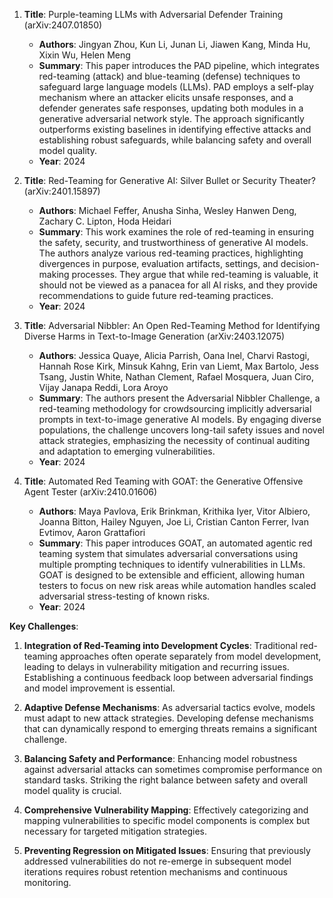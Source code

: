 1. **Title**: Purple-teaming LLMs with Adversarial Defender Training (arXiv:2407.01850)
   - **Authors**: Jingyan Zhou, Kun Li, Junan Li, Jiawen Kang, Minda Hu, Xixin Wu, Helen Meng
   - **Summary**: This paper introduces the PAD pipeline, which integrates red-teaming (attack) and blue-teaming (defense) techniques to safeguard large language models (LLMs). PAD employs a self-play mechanism where an attacker elicits unsafe responses, and a defender generates safe responses, updating both modules in a generative adversarial network style. The approach significantly outperforms existing baselines in identifying effective attacks and establishing robust safeguards, while balancing safety and overall model quality.
   - **Year**: 2024

2. **Title**: Red-Teaming for Generative AI: Silver Bullet or Security Theater? (arXiv:2401.15897)
   - **Authors**: Michael Feffer, Anusha Sinha, Wesley Hanwen Deng, Zachary C. Lipton, Hoda Heidari
   - **Summary**: This work examines the role of red-teaming in ensuring the safety, security, and trustworthiness of generative AI models. The authors analyze various red-teaming practices, highlighting divergences in purpose, evaluation artifacts, settings, and decision-making processes. They argue that while red-teaming is valuable, it should not be viewed as a panacea for all AI risks, and they provide recommendations to guide future red-teaming practices.
   - **Year**: 2024

3. **Title**: Adversarial Nibbler: An Open Red-Teaming Method for Identifying Diverse Harms in Text-to-Image Generation (arXiv:2403.12075)
   - **Authors**: Jessica Quaye, Alicia Parrish, Oana Inel, Charvi Rastogi, Hannah Rose Kirk, Minsuk Kahng, Erin van Liemt, Max Bartolo, Jess Tsang, Justin White, Nathan Clement, Rafael Mosquera, Juan Ciro, Vijay Janapa Reddi, Lora Aroyo
   - **Summary**: The authors present the Adversarial Nibbler Challenge, a red-teaming methodology for crowdsourcing implicitly adversarial prompts in text-to-image generative AI models. By engaging diverse populations, the challenge uncovers long-tail safety issues and novel attack strategies, emphasizing the necessity of continual auditing and adaptation to emerging vulnerabilities.
   - **Year**: 2024

4. **Title**: Automated Red Teaming with GOAT: the Generative Offensive Agent Tester (arXiv:2410.01606)
   - **Authors**: Maya Pavlova, Erik Brinkman, Krithika Iyer, Vitor Albiero, Joanna Bitton, Hailey Nguyen, Joe Li, Cristian Canton Ferrer, Ivan Evtimov, Aaron Grattafiori
   - **Summary**: This paper introduces GOAT, an automated agentic red teaming system that simulates adversarial conversations using multiple prompting techniques to identify vulnerabilities in LLMs. GOAT is designed to be extensible and efficient, allowing human testers to focus on new risk areas while automation handles scaled adversarial stress-testing of known risks.
   - **Year**: 2024

**Key Challenges**:

1. **Integration of Red-Teaming into Development Cycles**: Traditional red-teaming approaches often operate separately from model development, leading to delays in vulnerability mitigation and recurring issues. Establishing a continuous feedback loop between adversarial findings and model improvement is essential.

2. **Adaptive Defense Mechanisms**: As adversarial tactics evolve, models must adapt to new attack strategies. Developing defense mechanisms that can dynamically respond to emerging threats remains a significant challenge.

3. **Balancing Safety and Performance**: Enhancing model robustness against adversarial attacks can sometimes compromise performance on standard tasks. Striking the right balance between safety and overall model quality is crucial.

4. **Comprehensive Vulnerability Mapping**: Effectively categorizing and mapping vulnerabilities to specific model components is complex but necessary for targeted mitigation strategies.

5. **Preventing Regression on Mitigated Issues**: Ensuring that previously addressed vulnerabilities do not re-emerge in subsequent model iterations requires robust retention mechanisms and continuous monitoring. 